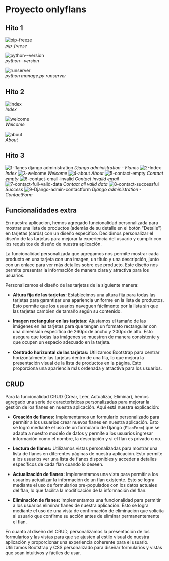 # Proyecto onlyflans
## Hito 1
![pip-freeze](https://github.com/Jaime-Godoy/onlyflans/assets/129312134/77b0f099-d3a4-4249-9ff7-784f1263c8a6)<br>
<em>pip-freeze</em>

![python--version](https://github.com/Jaime-Godoy/onlyflans/assets/129312134/4bda9982-46f6-486a-99e7-27aa04fa51ea)<br>
<em>python--version</em>

![runserver](https://github.com/Jaime-Godoy/onlyflans/assets/129312134/88ed67e9-631a-4613-bfcf-115b527fe78f)<br>
<em>python manage.py runserver</em>

## Hito 2
![index](https://github.com/Jaime-Godoy/onlyflans/assets/129312134/3a9e7855-9983-475f-ae96-bb7699ac5c5a)<br>
<em>Index</em>

![welcome](https://github.com/Jaime-Godoy/onlyflans/assets/129312134/56052f23-4230-4d7c-9a2e-6d844938a6da)<br>
<em>Welcome</em>

![about](https://github.com/Jaime-Godoy/onlyflans/assets/129312134/39b05ba4-7b58-477e-b206-48c9f0bae0d4)<br>
<em>About</em>

## Hito 3

![1-flanes django administration](https://github.com/Jaime-Godoy/onlyflans/assets/129312134/048ddbef-6fb6-470a-b4e2-8307e836e13d)
<em>Django administration - Flanes</em>
![2-Index](https://github.com/Jaime-Godoy/onlyflans/assets/129312134/d3c5a16e-f840-40b6-bc89-73fb3bda3a9d)
<em>Index</em>
![3-welcome](https://github.com/Jaime-Godoy/onlyflans/assets/129312134/52247195-e886-455c-930c-bd874a156167)
<em>Welcome</em>
![4-about](https://github.com/Jaime-Godoy/onlyflans/assets/129312134/951128c9-def1-4f9e-be14-4fafe91c46dd)
<em>About</em>
![5-contact-empty](https://github.com/Jaime-Godoy/onlyflans/assets/129312134/efe94491-585c-4e50-becd-507877d0f006)
<em>Contact empty</em>
![6-contact-email-invalid](https://github.com/Jaime-Godoy/onlyflans/assets/129312134/9aab91fa-8ad0-4a7d-9dec-56fca9e23824)
<em>Contact invalid email</em>
![7-contact-full-valid-data](https://github.com/Jaime-Godoy/onlyflans/assets/129312134/cbd17366-55b0-4fd1-a2f4-fa5760659cd5)
<em>Contact all valid data</em>
![8-contact-successful](https://github.com/Jaime-Godoy/onlyflans/assets/129312134/efb38104-12ae-43fa-afa2-bae44d1c829c)
<em>Success</em>
![9-Django-admin-contactform](https://github.com/Jaime-Godoy/onlyflans/assets/129312134/80661080-6071-4d94-8a3d-cc097861d48b)
<em>Django administration - ContactForm</em>

## Funcionalidades extra

En nuestra aplicación, hemos agregado funcionalidad personalizada para mostrar una lista de productos (ademàs de su detalle en el botón "Detalle") en tarjetas (cards) con un diseño específico. Decidimos personalizar el diseño de las tarjetas para mejorar la experiencia del usuario y cumplir con los requisitos de diseño de nuestra aplicación.

La funcionalidad personalizada que agregamos nos permite mostrar cada producto en una tarjeta con una imagen, un título y una descripción, junto con un enlace para ver más detalles sobre ese producto. Este diseño nos permite presentar la información de manera clara y atractiva para los usuarios.

Personalizamos el diseño de las tarjetas de la siguiente manera:

- **Altura fija de las tarjetas:** Establecimos una altura fija para todas las tarjetas para garantizar una apariencia uniforme en la lista de productos. Esto permite que los usuarios naveguen fácilmente por la lista sin que las tarjetas cambien de tamaño según su contenido.

- **Imagen rectangular en las tarjetas:** Ajustamos el tamaño de las imágenes en las tarjetas para que tengan un formato rectangular con una dimensión específica de 260px de ancho y 200px de alto. Esto asegura que todas las imágenes se muestren de manera consistente y que ocupen un espacio adecuado en la tarjeta.

- **Centrado horizontal de las tarjetas:** Utilizamos Bootstrap para centrar horizontalmente las tarjetas dentro de una fila, lo que mejora la presentación visual de la lista de productos en la página. Esto proporciona una apariencia más ordenada y atractiva para los usuarios.

## CRUD

Para la funcionalidad CRUD (Crear, Leer, Actualizar, Eliminar), hemos agregado una serie de características personalizadas para mejorar la gestión de los flanes en nuestra aplicación. Aquí está nuestra explicación:

- **Creación de flanes:** Implementamos un formulario personalizado para permitir a los usuarios crear nuevos flanes en nuestra aplicación. Esto se logró mediante el uso de un formulario de Django (`FlanForm`) que se adapta a nuestro modelo de datos y permite a los usuarios ingresar información como el nombre, la descripción y si el flan es privado o no.

- **Lectura de flanes:** Utilizamos vistas personalizadas para mostrar una lista de flanes en diferentes páginas de nuestra aplicación. Esto permite a los usuarios ver una lista de flanes disponibles y acceder a detalles específicos de cada flan cuando lo deseen.

- **Actualización de flanes:** Implementamos una vista para permitir a los usuarios actualizar la información de un flan existente. Esto se logra mediante el uso de formularios pre-populados con los datos actuales del flan, lo que facilita la modificación de la información del flan.

- **Eliminación de flanes:** Implementamos una funcionalidad para permitir a los usuarios eliminar flanes de nuestra aplicación. Esto se logra mediante el uso de una vista de confirmación de eliminación que solicita al usuario que confirme su acción antes de eliminar permanentemente el flan.

En cuanto al diseño del CRUD, personalizamos la presentación de los formularios y las vistas para que se ajusten al estilo visual de nuestra aplicación y proporcionar una experiencia coherente para el usuario. Utilizamos Bootstrap y CSS personalizado para diseñar formularios y vistas que sean intuitivos y fáciles de usar.


